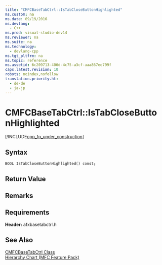 ```yaml
---
title: "CMFCBaseTabCtrl::IsTabCloseButtonHighlighted"
ms.custom: na
ms.date: 09/19/2016
ms.devlang: 
  - C++
ms.prod: visual-studio-dev14
ms.reviewer: na
ms.suite: na
ms.technology: 
  - devlang-cpp
ms.tgt_pltfrm: na
ms.topic: reference
ms.assetid: 6c209713-406d-4c75-a3cf-aaa867ee799f
caps.latest.revision: 10
robots: noindex,nofollow
translation.priority.ht: 
  - de-de
  - ja-jp
---
```

# CMFCBaseTabCtrl::IsTabCloseButtonHighlighted
[!INCLUDE[cpp_fp_under_construction](../vs140/includes/cpp_fp_under_construction_md.md)]  
  
## Syntax  
  
```  
BOOL IsTabCloseButtonHighlighted() const;  
```  
  
## Return Value  
  
## Remarks  
  
## Requirements  
 **Header:** afxbasetabctrl.h  
  
## See Also  
 [CMFCBaseTabCtrl Class](../vs140/CMFCBaseTabCtrl-Class.md)   
 [Hierarchy Chart (MFC Feature Pack)](../vs140/Hierarchy-Chart.md)